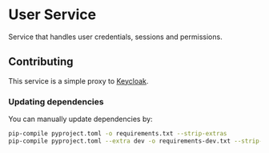 # User Service

Service that handles user credentials, sessions and permissions.

## Contributing

This service is a simple proxy to [Keycloak](https://github.com/Portfolio-Solver-Platform/keycloak).

### Updating dependencies
You can manually update dependencies by:
```bash
pip-compile pyproject.toml -o requirements.txt --strip-extras
pip-compile pyproject.toml --extra dev -o requirements-dev.txt --strip-extras
```
